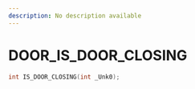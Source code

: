 ```yaml
---
description: No description available 
---
```


# DOOR\_IS_DOOR_CLOSING

```cpp
int IS_DOOR_CLOSING(int _Unk0);
```